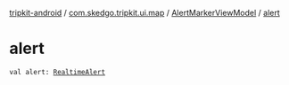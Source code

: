 [tripkit-android](../../index.md) / [com.skedgo.tripkit.ui.map](../index.md) / [AlertMarkerViewModel](index.md) / [alert](./alert.md)

# alert

`val alert: `[`RealtimeAlert`](../../com.skedgo.android.common.model/-realtime-alert/index.md)